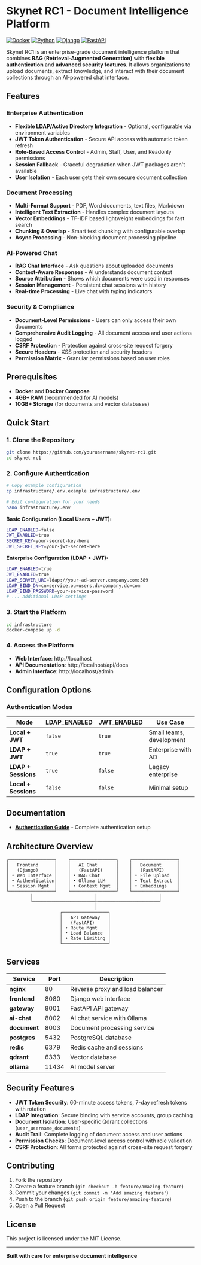 # Skynet RC1 - Document Intelligence Platform

[![Docker](https://img.shields.io/badge/Docker-Compose-blue)](https://docker.com)
[![Python](https://img.shields.io/badge/Python-3.11-green)](https://python.org)
[![Django](https://img.shields.io/badge/Django-4.2-green)](https://djangoproject.com)
[![FastAPI](https://img.shields.io/badge/FastAPI-0.104-green)](https://fastapi.tiangolo.com)

Skynet RC1 is an enterprise-grade document intelligence platform that combines **RAG (Retrieval-Augmented Generation)** with **flexible authentication** and **advanced security features**. It allows organizations to upload documents, extract knowledge, and interact with their document collections through an AI-powered chat interface.

## Features

### **Enterprise Authentication**
- **Flexible LDAP/Active Directory Integration** - Optional, configurable via environment variables
- **JWT Token Authentication** - Secure API access with automatic token refresh
- **Role-Based Access Control** - Admin, Staff, User, and Readonly permissions
- **Session Fallback** - Graceful degradation when JWT packages aren't available
- **User Isolation** - Each user gets their own secure document collection

### **Document Processing**
- **Multi-Format Support** - PDF, Word documents, text files, Markdown
- **Intelligent Text Extraction** - Handles complex document layouts
- **Vector Embeddings** - TF-IDF based lightweight embeddings for fast search
- **Chunking & Overlap** - Smart text chunking with configurable overlap
- **Async Processing** - Non-blocking document processing pipeline

### **AI-Powered Chat**
- **RAG Chat Interface** - Ask questions about uploaded documents
- **Context-Aware Responses** - AI understands document context
- **Source Attribution** - Shows which documents were used in responses
- **Session Management** - Persistent chat sessions with history
- **Real-time Processing** - Live chat with typing indicators

### **Security & Compliance**
- **Document-Level Permissions** - Users can only access their own documents
- **Comprehensive Audit Logging** - All document access and user actions logged
- **CSRF Protection** - Protection against cross-site request forgery
- **Secure Headers** - XSS protection and security headers
- **Permission Matrix** - Granular permissions based on user roles

## **Prerequisites**

- **Docker** and **Docker Compose**
- **4GB+ RAM** (recommended for AI models)
- **10GB+ Storage** (for documents and vector databases)

## **Quick Start**

### 1. **Clone the Repository**
```bash
git clone https://github.com/yourusername/skynet-rc1.git
cd skynet-rc1
```

### 2. **Configure Authentication**
```bash
# Copy example configuration
cp infrastructure/.env.example infrastructure/.env

# Edit configuration for your needs
nano infrastructure/.env
```

**Basic Configuration (Local Users + JWT):**
```bash
LDAP_ENABLED=false
JWT_ENABLED=true
SECRET_KEY=your-secret-key-here
JWT_SECRET_KEY=your-jwt-secret-here
```

**Enterprise Configuration (LDAP + JWT):**
```bash
LDAP_ENABLED=true
JWT_ENABLED=true
LDAP_SERVER_URI=ldap://your-ad-server.company.com:389
LDAP_BIND_DN=cn=service,ou=users,dc=company,dc=com
LDAP_BIND_PASSWORD=your-service-password
# ... additional LDAP settings
```

### 3. **Start the Platform**
```bash
cd infrastructure
docker-compose up -d
```

### 4. **Access the Platform**
- **Web Interface**: http://localhost
- **API Documentation**: http://localhost/api/docs
- **Admin Interface**: http://localhost/admin

## **Configuration Options**

### Authentication Modes

| Mode | LDAP_ENABLED | JWT_ENABLED | Use Case |
|------|--------------|-------------|----------|
| **Local + JWT** | `false` | `true` | Small teams, development |
| **LDAP + JWT** | `true` | `true` | Enterprise with AD |
| **LDAP + Sessions** | `true` | `false` | Legacy enterprise |
| **Local + Sessions** | `false` | `false` | Minimal setup |

## **Documentation**

- **[Authentication Guide](infrastructure/AUTHENTICATION.md)** - Complete authentication setup

## **Architecture Overview**

```
┌─────────────────┐    ┌─────────────────┐    ┌─────────────────┐
│   Frontend      │    │   AI Chat       │    │   Document      │
│   (Django)      │    │   (FastAPI)     │    │   (FastAPI)     │
│ • Web Interface │    │ • RAG Chat      │    │ • File Upload   │
│ • Authentication│    │ • Ollama LLM    │    │ • Text Extract  │
│ • Session Mgmt  │    │ • Context Mgmt  │    │ • Embeddings    │
└─────────────────┘    └─────────────────┘    └─────────────────┘
         │                       │                       │
         └───────────────────────┼───────────────────────┘
                                 │
                    ┌─────────────────┐
                    │   API Gateway   │
                    │   (FastAPI)     │
                    │ • Route Mgmt    │
                    │ • Load Balance  │
                    │ • Rate Limiting │
                    └─────────────────┘
```

## **Services**

| Service | Port | Description |
|---------|------|-------------|
| **nginx** | 80 | Reverse proxy and load balancer |
| **frontend** | 8080 | Django web interface |
| **gateway** | 8001 | FastAPI API gateway |
| **ai-chat** | 8002 | AI chat service with Ollama |
| **document** | 8003 | Document processing service |
| **postgres** | 5432 | PostgreSQL database |
| **redis** | 6379 | Redis cache and sessions |
| **qdrant** | 6333 | Vector database |
| **ollama** | 11434 | AI model server |

## **Security Features**

- **JWT Token Security**: 60-minute access tokens, 7-day refresh tokens with rotation
- **LDAP Integration**: Secure binding with service accounts, group caching
- **Document Isolation**: User-specific Qdrant collections (`user_username_documents`)
- **Audit Trail**: Complete logging of document access and user actions
- **Permission Checks**: Document-level access control with role validation
- **CSRF Protection**: All forms protected against cross-site request forgery

## **Contributing**

1. Fork the repository
2. Create a feature branch (`git checkout -b feature/amazing-feature`)
3. Commit your changes (`git commit -m 'Add amazing feature'`)
4. Push to the branch (`git push origin feature/amazing-feature`)
5. Open a Pull Request

## **License**

This project is licensed under the MIT License.

---

**Built with care for enterprise document intelligence**